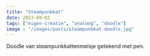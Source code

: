 ```yaml
---
title: "Steampunkkat"
date: 2023-09-02
tags: ["eigen-creatie", "analoog", "doodle"]
image : "/images/posts/steampunkkat-doodle.jpg"
---
```


Doodle van steampunkkattenmeisje getekend met pen.